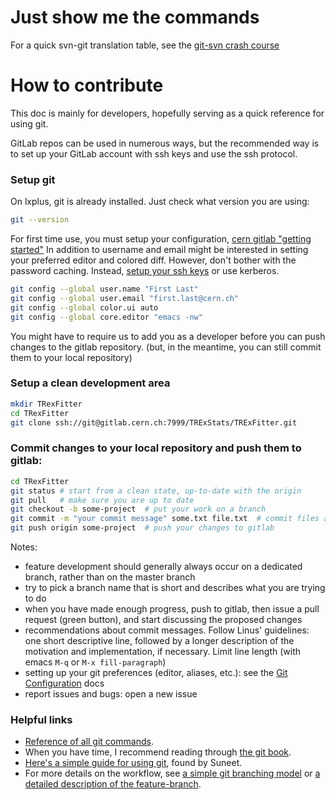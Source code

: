 # Just show me the commands

For a quick svn-git translation table, see the
[git-svn crash course](https://git.wiki.kernel.org/index.php/GitSvnCrashCourse)

# How to contribute

This doc is mainly for developers, hopefully serving as a quick reference for using git.

GitLab repos can be used in numerous ways, but the recommended way is to set up your GitLab account with ssh keys and use the ssh protocol.

### Setup git

On lxplus, git is already installed. Just check what version you are using:
```bash
git --version
```

For first time use, you must setup your configuration,
[cern gitlab "getting started"](https://cern.service-now.com/service-portal/article.do?n=KB0003137)
In addition to username and email might be interested in setting your
preferred editor and colored diff. However, don't bother with the
password caching.  Instead, [setup your ssh
keys](https://gitlab.cern.ch/help/ssh/README.md) or use kerberos.

```bash
git config --global user.name "First Last"
git config --global user.email "first.last@cern.ch"
git config --global color.ui auto
git config --global core.editor "emacs -nw"

```

You might have to require us to add you as a developer before you can
push changes to the gitlab repository.  (but, in the meantime, you can
still commit them to your local repository)

### Setup a clean development area
```bash
mkdir TRexFitter
cd TRexFitter
git clone ssh://git@gitlab.cern.ch:7999/TRExStats/TRExFitter.git
```

### Commit changes to your local repository and push them to gitlab:
```bash
cd TRexFitter
git status # start from a clean state, up-to-date with the origin
git pull   # make sure you are up to date
git checkout -b some-project  # put your work on a branch
git commit -m "your commit message" some.txt file.txt  # commit files and prompt editor for commit message
git push origin some-project  # push your changes to gitlab
```
Notes:
- feature development should generally always occur on a dedicated
  branch, rather than on the master branch
- try to pick a branch name that is short and describes what you are
  trying to do
- when you have made enough progress, push to gitlab, then issue a
  pull request (green button), and start discussing the proposed
  changes
- recommendations about commit messages. Follow Linus' guidelines: one
  short descriptive line, followed by a longer description of the
  motivation and implementation, if necessary. Limit line length (with
  emacs `M-q` or `M-x fill-paragraph`)
- setting up your git preferences (editor, aliases, etc.): see the
  [Git Configuration](http://git-scm.com/book/en/Customizing-Git-Git-Configuration)
  docs
- report issues and bugs: open a new issue

### Helpful links
- [Reference of all git commands](http://git-scm.com/docs).
- When you have time, I recommend reading through [the git book](http://git-scm.com/book).
- [Here's a simple guide for using git](http://rogerdudler.github.io/git-guide/), found by Suneet.
- For more details on the workflow, see
[a simple git branching model](https://gist.github.com/jbenet/ee6c9ac48068889b0912)
or
[a detailed description of the feature-branch](https://www.atlassian.com/git/workflows#!workflow-feature-branch).

